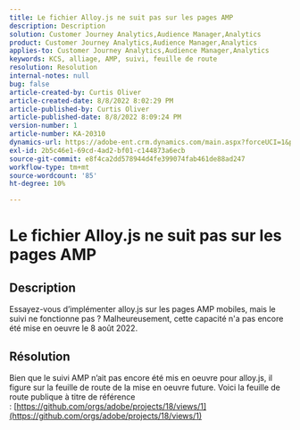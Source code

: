 ```yaml
---
title: Le fichier Alloy.js ne suit pas sur les pages AMP
description: Description
solution: Customer Journey Analytics,Audience Manager,Analytics
product: Customer Journey Analytics,Audience Manager,Analytics
applies-to: Customer Journey Analytics,Audience Manager,Analytics
keywords: KCS, alliage, AMP, suivi, feuille de route
resolution: Resolution
internal-notes: null
bug: false
article-created-by: Curtis Oliver
article-created-date: 8/8/2022 8:02:29 PM
article-published-by: Curtis Oliver
article-published-date: 8/8/2022 8:09:24 PM
version-number: 1
article-number: KA-20310
dynamics-url: https://adobe-ent.crm.dynamics.com/main.aspx?forceUCI=1&pagetype=entityrecord&etn=knowledgearticle&id=e0519906-5517-ed11-b83e-0022480868ff
exl-id: 2b5c46e1-69cd-4ad2-bf01-c144873a6ecb
source-git-commit: e8f4ca2dd578944d4fe399074fab461de88ad247
workflow-type: tm+mt
source-wordcount: '85'
ht-degree: 10%

---
```


# Le fichier Alloy.js ne suit pas sur les pages AMP

## Description


Essayez-vous d’implémenter alloy.js sur les pages AMP mobiles, mais le suivi ne fonctionne pas ? Malheureusement, cette capacité n&#39;a pas encore été mise en oeuvre le 8 août 2022.


## Résolution


Bien que le suivi AMP n’ait pas encore été mis en oeuvre pour alloy.js, il figure sur la feuille de route de la mise en oeuvre future. Voici la feuille de route publique à titre de référence : [https://github.com/orgs/adobe/projects/18/views/1](https://github.com/orgs/adobe/projects/18/views/1)
